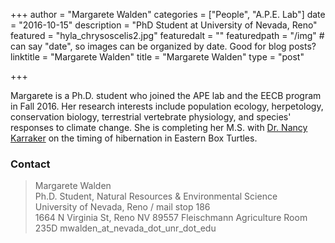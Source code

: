 +++
author = "Margarete Walden"
categories = ["People", "A.P.E. Lab"]
date = "2016-10-15"
description = "PhD Student at University of Nevada, Reno"
featured = "hyla_chrysoscelis2.jpg"
featuredalt = ""
featuredpath = "/img"  # can say "date", so images can be organized by date. Good for blog posts?
linktitle = "Margarete Walden"
title = "Margarete Walden"
type = "post"

+++

Margarete is a Ph.D. student who joined the APE lab and the EECB program in Fall 2016. Her research interests include population ecology, herpetology, conservation biology, terrestrial vertebrate physiology, and species' responses to climate change. She is completing her M.S. with [Dr. Nancy Karraker](http://karraker.weebly.com/) on the timing of hibernation in Eastern Box Turtles.

### Contact

> Margarete Walden  
> Ph.D. Student, Natural Resources & Environmental Science  
> University of Nevada, Reno / mail stop 186  
> 1664 N Virginia St, Reno NV 89557
> Fleischmann Agriculture Room 235D
> mwalden_at_nevada_dot_unr_dot_edu  
